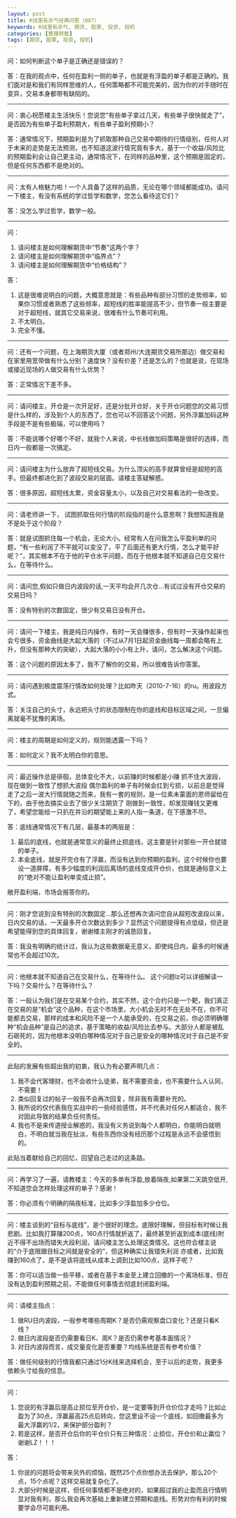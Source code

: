 ```yaml
---
layout: post
title: K线里有杀气经典问答（007）
keywords: K线里有杀气, 期货, 股票, 投资, 投机
categories: [整理转载]
tags: [期货, 股票, 投资, 投机]
---
```

问：如何判断这个单子是正确还是错误的？

答：在我的观点中，任何在盈利一侧的单子，也就是有浮盈的单子都是正确的。我们面对是和我们有同样思维的人，任何策略都不可能完美的，因为你的对手随时在变异，交易本身都带有缺陷的。

* * *

问：衷心祝愿楼主生活快乐！您说您“有些单子拿过几天，有些单子很快就走了”，是否因为有些单子盈利预期大，有些单子盈利预期小？

答：通常情况下，预期盈利是为了抓取那种自己交易中期待的行情级别，任何人对于未来的走势是无法预测，也不知道这波行情究竟有多大，基于一个收益/风险比的预期盈利会让自己更主动，通常情况下，在同样的品种里，这个预期是固定的，但是任何东西都不是绝对的。

* * *

问：太有人格魅力啦！一个人具备了这样的品质，无论在哪个领域都能成功。请问一下楼主，有没有系统的学过哲学和数学，您怎么看待这它们？

答：没怎么学过哲学，数学一般。

* * *

问：

1.	请问楼主是如何理解期货中“节奏”这两个字？ 
2.	请问楼主是如何理解期货中“临界点”？
3.	请问楼主是如何理解期货中“价格结构”？

答：

1.	这是很难说明白的问题，大概意思就是：有些品种有部分习惯的走势频率，如果你习惯或者熟悉了这些频率，超短线的胜率能提高不少，但节奏一般主要是对于超短线，就其它交易来说，很难有什么节奏可利用。
2.	不太明白。
3.	完全不懂。
<!-- more -->
* * *

问：还有一个问题，在上海期货大厦（或者郑州/大连期货交易所那边）做交易和在家里用宽带做有什么分别？速度快？没有价差？还是怎么的？也就是说，在现场或接近现场的人做交易有什么优势？

答：正常情况下差不多。

* * *

问：请问楼主，开仓是一次开足好，还是分批开仓好，关于开仓问题您的交易习惯是什么样的，涉及到个人的东西了，您也可以不回答这个问题，另外浮赢加码这种手段是不是有些极端，可以使用吗？

答：不能说哪个好哪个不好，就我个人来说，中长线做加码策略是很好的选择，而日内一般都是一次搞定。

* * *

问：请问楼主为什么放弃了超短线交易。为什么顶尖的高手就算曾经是超短的高手。但最终都进化到了波段交易的层面。请楼主答疑解惑。

答：很多原因，超短线太累，资金容量太小，以及自己对交易看法的一些改变。

* * *

问：请老师讲一下， 试图抓取任何行情的阶段指的是什么意思啊？我想知道我是不是处于这个阶段？

答：就是试图抓住每一个机会，无论大小。经常有人在问我怎么平盈利单的问题，“有一些利润了不平就可以变没了，平了后面还有更大行情，怎么才能平好呢？”，其实根本不在于他的平仓水平问题，而在于他根本就不知道自己在交易什么，在等待什么。

* * *

问：请问您,假如只做日内波段的话,一天平均会开几次仓...有试过没有开仓交易的交易日吗？

答：没有特别的次数固定，很少有交易日没有开仓。

* * *

问：请问一下楼主，我是纯日内操作，有时一天会赚很多，但有时一天操作起来也会亏很多，资金曲线是大起大落的（不过从7月1日起资金曲线每一周都会略有上升，但没有那种大的突破），大起大落的小小有上升，请问，怎么解决这个问题。

答：这个问题的原因太多了，我不了解你的交易，所以很难告诉你答案。

* * *

问：请问遇到极度震荡行情改如何处理？比如昨天（2010-7-16）的ru。用波段方式。

答：关注自己的头寸，永远把头寸的状态限制在你的底线和目标区域之间，一旦偏离就毫不犹豫的离场。

* * *

问：楼主的周期是如何定义的，规则能透露一下吗？

答：如何定义？我不太明白你的意思。

* * *

问：最近操作总是徘徊，总体变化不大，以前赚的时候都是小赚  抓不住大波段，现在做到一致性了想抓大波段 偶尔盈利的单子有时候会扛到亏损，以前总是觉得走了之后一波大行情就随之而来，我有一套的规则，是一位素未蒙面的恩师留给在下的，由于他去搞实业去了很少关注期货了 刚做到一致性，却发现赚钱又更难了，希望您能给一只扒在井沿的期望能上来的人指一条道，在下感激不尽。

答：底线通常情况下有几层，最基本的两层是：

1.	最后的底线，也就是通常意义的最终止损底线，这主要是针对那些一开仓就错的单子。
2.	本金底线，就是开完仓有了浮赢，而没有达到你预期的盈利，这个时候你也要设一道屏障，有多少幅度的利润后离场的底线变成开仓价，也就是通俗意义上的“绝对不能让盈利单变成止损”。

敞开盈利端，市场会报答你的。

* * *

问：刚才您说到没有特别的次数固定...那么还想再次请问您自从超短改波段以来，日内交易的话，一天最多开仓次数达到多少？显然这个问题提得有点低级，但还是希望能得到您的具体回复，谢谢楼主刚才的诚恳回复。

答：我没有明确的统计过，我认为这些数据毫无意义，即使纯日内，最多的时候通常也不会超过10次。

* * *

问：他根本就不知道自己在交易什么，在等待什么。 这个问题lz可以详细解读一下吗？交易什么？在等待什么？

答：一般认为我们是在交易某个合约，其实不然，这个合约只是一个靶，我们真正在交易的是“机会”这个品种，在这个市场里，大小机会无时不在无处不在，你不可能都去交易，那样的成本和风险不是一个人能承受的，在交易之前，你必须明确哪种“机会品种”是自己的追求，基于策略的收益/风险比去参与。大部分人都是被乱石砸死的，因为他根本没明白哪种情况对于自己是安全的哪种情况对于自己是不安全的。

* * *

此贴的发展有些超出我的初衷，我认为有必要声明几点：

1.	我不会代客理财，也不会收什么徒弟，我不需要资金，也不需要什么人认同，不需要！
2.	类似回复过的帖子一般我不会再次回复，除非我有需要补充的。
3.	我所说的仅代表我在实战中的一些经验感悟，并不代表对任何人都适合，我不对因此导致的结果负任何责任。
4.	我也不是来传道授业解惑的，我没有义务说到每个人都明白，你能明白就明白，不明白就当我在扯淡，有些东西你没有经历那个过程是永远不会感悟到的。

此贴当着献给自己的回忆，回望自己走过的这条路。

* * *

问：再学习了一遍，请教楼主：今天的多单有浮盈,放着隔夜,如果第二天跳空低开,不知道您会怎样处理这样的单子？感谢！

答：你必须有个明确的隔夜标准，比如多少浮盈加多少仓位。

* * *

问：楼主谈到的“目标与底线”，是个很好的理念。底限好理解，但目标有时候让我悲剧。比如我打算赚200点，160点行情就折返了，最终甚至折返到成本(底线)附近不得不出场而错失大段利润，请问楼主怎么处理这类情况。这也符合楼主说的“介于底限跟目标之间就是安全的”，但这种确实让我错失利润
亦或者，比如我赚到160点了，是不是该将底线从成本上调到比如100点，这样子呢？

答：你可以适当做一些平移，或者在基于本金至上建立回撤的一个离场标准，但在没有达到盈利预期之前，不能做任何事情去彻底封闭盈利端。

* * *

问：请楼主指点：

1.	做RU日内波段，一般参考哪些周期K？是否仍需观察盘口变化？还是只看K线？
2.	做日内波段是否仍需要看日K、周K？是否仍需参考基本面情况？
3.	对日内波段而言，成交量变化是否重要？均线系统是否有参考价值？

答：做任何级别的行情我都只通过1分K线来选择机会，至于以后的走势，我更多依赖头寸给我的信息。

* * *

问：

1.	您说的有浮赢后提高止损位至开仓价，是一定要等到开仓价位才走吗？比如止盈为了30点，浮赢最高25点后转向，您这里设不设一个底线，如回撤最多为最大浮赢的1/2，来保护部分盈利？
2.	若是这样，是否开仓后你的平仓价只有三种情况：止损位，开仓价和止赢位？谢谢LZ！！！
  
答：

1.	你说的问题将会带来另外的烦恼，既然25个点你想办法去保护，那么20个点，15个点呢？这样交易就复杂化了。
2.	大部分时候是这样，但任何事情都不是绝对的，如果超过我的止盈而且行情明显对我有利，那么我会再次基础上重新建立预期和底线。形势对你有利的时候要学会尽可能利用。